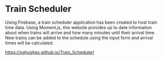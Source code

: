 # Train Scheduler

Using Firebase, a train scheduler application has been created to host train time data. Using Moment.js, this website provides up to date information about when trains will arrive and how many minutes until their arrival time. New trains can be added to the schedule using the input form and arrival times will be calculated. 

https://sghughes.github.io/Train_Scheduler/
